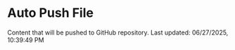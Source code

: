 # Auto Push File

Content that will be pushed to GitHub repository.
Last updated: 06/27/2025, 10:39:49 PM